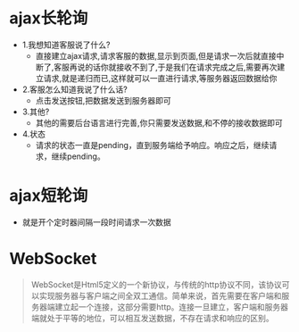 # ajax长轮询
* 1.我想知道客服说了什么?
    - 直接建立ajax请求,请求客服的数据,显示到页面,但是请求一次后就直接中断了,客服再说的话你就接收不到了,于是我们在请求完成之后,需要再次建立请求,就是递归而已,这样就可以一直进行请求,等服务器返回数据给你
* 2.客服怎么知道我说了什么话?
    - 点击发送按钮,把数据发送到服务器即可
* 3.其他?
    - 其他的需要后台语言进行完善,你只需要发送数据,和不停的接收数据即可
* 4.状态
    - 请求的状态一直是pending，直到服务端给予响应。响应之后，继续请求，继续pending。
    
# ajax短轮询
* 就是开个定时器间隔一段时间请求一次数据

# WebSocket
> WebSocket是Html5定义的一个新协议，与传统的http协议不同，该协议可以实现服务器与客户端之间全双工通信。简单来说，首先需要在客户端和服务器端建立起一个连接，这部分需要http。连接一旦建立，客户端和服务器端就处于平等的地位，可以相互发送数据，不存在请求和响应的区别。
